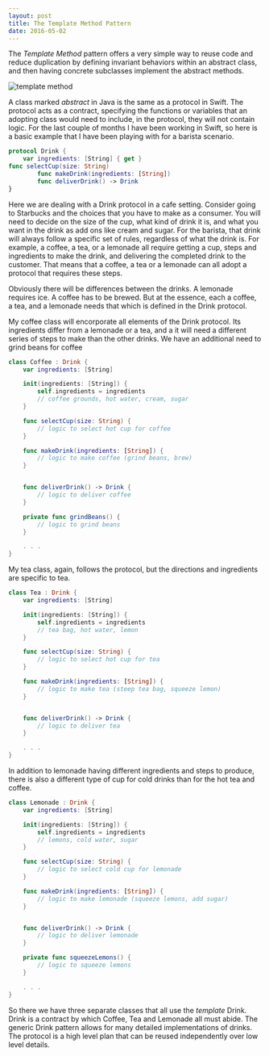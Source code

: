 ```yaml
---
layout: post
title: The Template Method Pattern
date: 2016-05-02
---
```


The *Template Method* pattern offers a very simple way to reuse code and reduce duplication by defining invariant behaviors within an abstract class, and then having concrete subclasses implement the abstract methods.

![template method]( https://www.safaribooksonline.com/library/view/swift-2-design/9781785887611/graphics/4582_05_07.jpg)

 A class marked *abstract* in Java is the same as a protocol in Swift. The protocol acts as a contract, specifying the functions or variables that an adopting class would need to include, in the protocol, they will not contain logic. For the last couple of months I have been working in Swift, so here is a basic example that I have been playing with for a barista scenario. 

``` swift
protocol Drink {
    var ingredients: [String] { get }
func selectCup(size: String)
        func makeDrink(ingredients: [String])
        func deliverDrink() -> Drink
}
```

Here we are dealing with a Drink protocol in a cafe setting. Consider going to Starbucks and the choices that you have to make as a consumer. You will need to decide on the size of the cup, what kind of drink it is, and what you want in the drink as add ons like cream and sugar. For the barista, that drink will always follow a specific set of rules, regardless of what the drink is. For example, a coffee, a tea, or a lemonade all require getting a cup, steps and ingredients to make the drink, and delivering the completed drink to the customer. That means that a coffee, a tea or a lemonade can all adopt a protocol that requires these steps. 

Obviously there will be differences between the drinks. A lemonade requires ice. A coffee has to be brewed. But at the essence, each a coffee, a tea, and a lemonade needs that which is defined in the Drink protocol. 

My coffee class will encorporate all elements of the Drink protocol. Its ingredients differ from a lemonade or a tea, and a it will need a different series of steps to make than the other drinks. We have an additional need to grind beans for coffee

``` swift 
class Coffee : Drink {
    var ingredients: [String]

    init(ingredients: [String]) {
        self.ingredients = ingredients      
        // coffee grounds, hot water, cream, sugar
    }

    func selectCup(size: String) {
        // logic to select hot cup for coffee
    }

    func makeDrink(ingredients: [String]) {
        // logic to make coffee (grind beans, brew)
    }


    func deliverDrink() -> Drink {
        // logic to deliver coffee
    }

    private func grindBeans() {
        // logic to grind beans
    }

    . . .
}
```

My tea class, again, follows the protocol, but the directions and ingredients are specific to tea.

``` swift 
class Tea : Drink {
    var ingredients: [String]

    init(ingredients: [String]) {
        self.ingredients = ingredients      
        // tea bag, hot water, lemon
    }

    func selectCup(size: String) {
        // logic to select hot cup for tea
    }

    func makeDrink(ingredients: [String]) {
        // logic to make tea (steep tea bag, squeeze lemon)
    }


    func deliverDrink() -> Drink {
        // logic to deliver tea
    }

    . . .
}
```

In addition to lemonade having different ingredients and steps to produce, there is also a different type of cup for cold drinks than for the hot tea and coffee. 

``` swift 
class Lemonade : Drink {
    var ingredients: [String]

    init(ingredients: [String]) {
        self.ingredients = ingredients      
        // lemons, cold water, sugar
    }

    func selectCup(size: String) {
        // logic to select cold cup for lemonade
    }

    func makeDrink(ingredients: [String]) {
        // logic to make lemonade (squeeze lemons, add sugar)
    }


    func deliverDrink() -> Drink {
        // logic to deliver lemonade
    }

    private func squeezeLemons() {
        // logic to squeeze lemons
    }

    . . .
}
```

So there we have three separate classes that all use the *template* Drink. Drink is a contract by which Coffee, Tea and Lemonade all must abide. The generic Drink pattern allows for many detailed implementations of drinks. The protocol is a high level plan that can be reused independently over low level details. 
